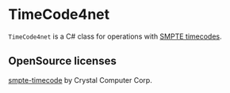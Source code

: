 # TimeCode4net
`TimeCode4net` is a C# class for operations with [SMPTE timecodes](https://en.wikipedia.org/wiki/SMPTE_timecode).

## OpenSource licenses
[smpte-timecode](https://github.com/CrystalComputerCorp/smpte-timecode) by Crystal Computer Corp.

